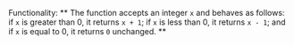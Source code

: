 Functionality: ** The function accepts an integer `x` and behaves as follows: if `x` is greater than 0, it returns `x + 1`; if `x` is less than 0, it returns `x - 1`; and if `x` is equal to 0, it returns `0` unchanged. **